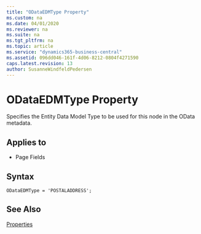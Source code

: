 ```yaml
---
title: "ODataEDMType Property"
ms.custom: na
ms.date: 04/01/2020
ms.reviewer: na
ms.suite: na
ms.tgt_pltfrm: na
ms.topic: article
ms.service: "dynamics365-business-central"
ms.assetid: 096dd046-161f-4d06-8212-0804f4271590
caps.latest.revision: 13
author: SusanneWindfeldPedersen
---
```


 

# ODataEDMType Property
Specifies the Entity Data Model Type to be used for this node in the OData metadata.

## Applies to  
  
-   Page Fields 

## Syntax
```
ODataEDMType = 'POSTALADDRESS';
```  

## See Also  
 [Properties](devenv-properties.md)